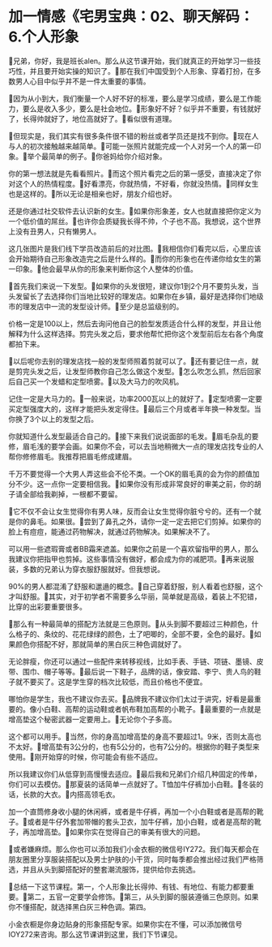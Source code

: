 # 加一情感《宅男宝典：02、聊天解码：6.个人形象

🎼兄弟，你好，我是班长alen。那么从这节课开始，我们就真正的开始学习一些技巧性，并且要开始实操的知识了。🎼那在我们中国受到个人形象、穿着打扮，在多数男人心目中似乎并不是一件太重要的事情。

🎼因为从小到大，我们衡量一个人好不好的标准，要么是学习成绩，要么是工作能力，要么是收入多少，要么是社会地位。🎼形象好不好？似乎并不重要，有钱就好了，长得帅就好了，地位高就好了。🎼看似很有道理。

🎼但现实是，我们其实有很多条件很不错的粉丝或者学员还是找不到你。🎼现在人与人的初次接触越来越简单。🎼可能一张照片就能完成一个人对另一个人的第一印象。🎼举个最简单的例子。🎼你爸妈给你介绍对象。

你的第一想法就是先看看照片。🎼而这个照片看完之后的第一感受，直接决定了你对这个人的热情程度。🎼好看漂亮，你就热情，不好看，你就没热情。🎼同样女生也是这样的。🎼所以无论是相亲也好，朋友介绍也好。

还是你通过社交软件去认识新的女生。🎼如果你形象差，女人也就直接把你定义为一个低价值的屌丝。🎼也许你会质疑我长得不帅，个子也不高。我想说，这个世界上没有丑男人，只有懒男人。

这几张图片是我们线下学员改造前后的对比图。🎼我相信你们看完以后，心里应该会开始期待自己形象改造完之后是什么样的。🎼而你的形象也在传递你给女生的第一印象。🎼他会最早从你的形象来判断你这个人整体的价值。

🎼首先我们来说一下发型。🎼如果你的头发很短，建议你1到2个月不要剪头发，当头发留长了去选择你们当地比较好的理发店。如果你在乡镇，最好是选择你们地级市的理发店中一流的发型设计师。🎼至少是总监级别的。

价格一定是100以上，然后去询问他自己的脸型发质适合什么样的发型，并且让他解释为什么这样选择。剪完头发之后，要求他帮忙把你这个发型前后左右各个角度都拍下来。

🎼以后呢你去别的理发店找一般的发型师照着剪就可以了。🎼还有要记住一点，就是剪完头发之后，让发型师教你自己怎么做这个发型。🎼怎么吹怎么抓，然后回家后自己买一个发蜡和定型喷雾。🎼以及大马力的吹风机。

记住一定是大马力的。🎼一般来说，功率2000瓦以上的就好了。🎼定型喷雾一定要买定型强度大的，这样才能把头发定得住。🎼最后三个月或者半年换一种发型。当你换了3个以上的发型之后。

你就知道什么发型最适合自己的。🎼接下来我们说说面部的毛发。🎼眉毛杂乱的要修，眉毛浅的要学会画。如果你不会，可以去当地稍微大一点的理发店找专业的人帮你修修眉毛。我推荐把眉毛修成建眉。

千万不要觉得一个大男人弄这些会不伦不类。一个OK的眉毛真的会为你的颜值加分不少。这一点你一定要相信我。🎼如果你没有形成非常良好的审美之前，你的胡子请全部给我剃掉，一根都不要留。

🎼它不仅不会让女生觉得你有男人味，反而会让女生觉得你脏兮兮的。还有一个就是你的鼻毛。如果很。🎼尝到了鼻孔之外，请你一定一定去把它们剪掉。如果你的脸上有痘痘，能通过药物解决，就通过药物解决。如果解决不了。

可以用一些遮瑕膏或者BB霜来遮盖。如果你之前是一个喜欢留指甲的男人，那么我建议你把指甲也剪掉。这些事情没有做好，都会成为你的减肥项。🎼再来说服装，多数的兄弟认为穿衣服舒服就好。但我想说。

90%的男人都混淆了舒服和邋遢的概念。🎼自己穿着舒服，别人看着也舒服，这个才叫舒服。🎼其实，对于初学者不需要多么华丽，简单就是高级，着装上不犯错，比穿的出彩要重要很多。

🎼那么有一种最简单的搭配方法就是三色原则。🎼从头到脚不要超过三种颜色，什么格子的、条纹的、花花绿绿的颜色，土了吧唧的，全部不要，全色的最好。🎼如果颜色你搭配不好，那就简单的黑白灰三种色调就好了。

无论胖瘦，你还可以通过一些配件来转移视线，比如手表、手链、项链、墨镜、皮带、围巾、帽子等等。🎼最后说一下鞋子，品牌的话，像安踏、李宁、贵人鸟的鞋子就不要买了。这是学生穿的档次比较低，而且价格也不便宜。

哪怕你是学生，我也不建议你去买。🎼品牌我不建议你们太过于讲究，好看是最重要的。像小白鞋、高帮的运动鞋或者帆布鞋加高帮的小靴子。🎼最重要的一点就是增高垫这个秘密武器一定要用上。🎼无论你个子多高。

这个都可以用手。🎼当然，你的身高加增高垫的身高不要超过1。9米，否则太高也不太好。🎼增高垫有3公分的，也有5公分的，也有7公分的。根据你的鞋子类型来使用。🎼刚开始穿的时候，你可能会有些不适应。

所以我建议你们从低穿到高慢慢去适应。🎼最后我和兄弟们介绍几种固定的传单，你们可以去模仿。🎼那夏装的话简单一点就好了。T恤加牛仔裤加小白鞋。🎼冬装的话，长款的大衣。🎼内搭高领毛衣。

加一个直筒修身收小腿的休闲裤，或者是牛仔裤，再加一个小白鞋或者是高帮的靴子。🎼或者是牛仔外套加带帽的套头卫衣，加牛仔裤，加小白鞋，或者是高帮的靴子，再加增高垫。🎼如果你实在觉得自己的审美有很大的问题。

🎼或者嫌麻烦。那么你也可以添加我们小金衣橱的微信号IY272。我们每天都会在朋友圈里分享服装搭配以及男士护肤的小干货，同时每季都会推出经过我们严格筛选，并且从头到脚搭配好的整套潮流服饰，提供给你去挑选。

🎼总结一下这节课程。第一，个人形象比长得帅、有钱、有地位、有能力都要重要。🎼第二，五官一定要学会修饰。🎼第三，从头到脚的服装遵循三色原则。如果你不懂搭配，就选择黑白灰三种色调。第四。

小金衣橱是你身边贴身的形象搭配专家。如果你实在不懂，可以添加微信号IOY272来咨询。那么这节课讲到这里，我们下节课见。

